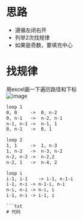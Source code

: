 
# 思路
- 遵循左闭右开
- 列举2次找规律
- 如果是奇数，要填充中心

# 找规律
用excel画一下遍历路径和下标  
![image](https://user-images.githubusercontent.com/19219206/194744731-acdfb977-1dda-47d2-bb70-1876d10b5aa9.png)

```txt
loop 1 
0, 0     ->  0, n-2   
0, n-1   ->  n-2, n-1  
n-1, n-1 ->  n-1, 1
0, n-1   ->  0, 1  

loop 2  
1, 1     ->  1, n-3  
1, n-2   ->  n-3, n-2  
n-2, n-2 ->  n-2,2
n-2, 1   ->  n-4, 2

loop i  
i-1, i-1    -> i-1, n-1-i  
i-1, n-i -> n-1-i, n-i
n-i, n-i -> n-i, i
i-1, n-i -> i-1, i

```txt
# 代码

```


```
